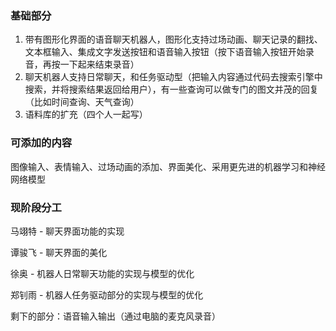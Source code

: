 ### 基础部分

1. 带有图形化界面的语音聊天机器人，图形化支持过场动画、聊天记录的翻找、文本框输入、集成文字发送按钮和语音输入按钮（按下语音输入按钮开始录音，再按一下起来结束录音）
2. 聊天机器人支持日常聊天，和任务驱动型（把输入内容通过代码去搜索引擎中搜索，并将搜索结果返回给用户），有一些查询可以做专门的图文并茂的回复（比如时间查询、天气查询）
3. 语料库的扩充（四个人一起写）

### 可添加的内容

图像输入、表情输入、过场动画的添加、界面美化、采用更先进的机器学习和神经网络模型

### 现阶段分工

马翊特 - 聊天界面功能的实现

谭骏飞 - 聊天界面的美化

徐奥 - 机器人日常聊天功能的实现与模型的优化

郑钊雨 - 机器人任务驱动部分的实现与模型的优化

剩下的部分：语音输入输出（通过电脑的麦克风录音）